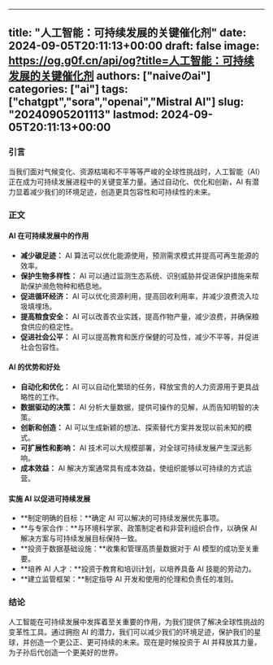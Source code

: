 
---
title: "人工智能：可持续发展的关键催化剂"
date: 2024-09-05T20:11:13+00:00
draft: false
image: https://og.g0f.cn/api/og?title=人工智能：可持续发展的关键催化剂
authors: ["naiveのai"]
categories: ["ai"]
tags: ["chatgpt","sora","openai","Mistral AI"]
slug: "20240905201113"
lastmod: 2024-09-05T20:11:13+00:00
---
### 引言

当我们面对气候变化、资源枯竭和不平等等严峻的全球性挑战时，人工智能（AI）正在成为可持续发展进程中的关键变革力量。通过自动化、优化和创新，AI 有潜力显着减少我们的环境足迹，创造更具包容性和可持续性的未来。

### 正文

#### AI 在可持续发展中的作用

* **减少碳足迹：** AI 算法可以优化能源使用，预测需求模式并提高可再生能源的效率。
* **保护生物多样性：** AI 可以通过监测生态系统、识别威胁并促进保护措施来帮助保护濒危物种和栖息地。
* **促进循环经济：** AI 可以优化资源利用，提高回收利用率，并减少浪费流入垃圾填埋场。
* **提高粮食安全：** AI 可以改善农业实践，提高作物产量，减少浪费，并确保粮食供应的稳定性。
* **促进社会公平：** AI 可以提高教育和医疗保健的可及性，减少不平等，并促进社会包容性。

#### AI 的优势和好处

* **自动化和优化：** AI 可以自动化繁琐的任务，释放宝贵的人力资源用于更具战略性的工作。
* **数据驱动的决策：** AI 分析大量数据，提供可操作的见解，从而告知明智的决策。
* **创新和创造：** AI 可以生成新颖的想法、探索替代方案并发现以前未知的模式。
* **可扩展性和影响：** AI 技术可以大规模部署，对全球可持续发展产生深远影响。
* **成本效益：** AI 解决方案通常具有成本效益，使组织能够以可持续的方式运营。

#### 实施 AI 以促进可持续发展

* **制定明确的目标：**确定 AI 可以解决的可持续发展优先事项。
* **与专家合作：**与环境科学家、政策制定者和非营利组织合作，以确保 AI 解决方案与可持续发展目标保持一致。
* **投资于数据基础设施：**收集和管理高质量数据对于 AI 模型的成功至关重要。
* **培养 AI 人才：**投资于教育和培训计划，以培养具备 AI 技能的劳动力。
* **建立监管框架：**制定指导 AI 开发和使用的伦理和负责任的准则。

### 结论

人工智能在可持续发展中发挥着至关重要的作用，为我们提供了解决全球性挑战的变革性工具。通过拥抱 AI 的潜力，我们可以减少我们的环境足迹，保护我们的星球，并创造一个更公正、更可持续的未来。现在是时候投资于 AI 并释放其力量，为子孙后代创造一个更美好的世界。